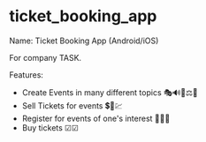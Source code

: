 # ticket_booking_app

Name: Ticket Booking App (Android/iOS)

For company TASK.

Features:
- Create Events in many different topics 🎭🔊🧬⚖🔬
- Sell Tickets for events 💲💸💹
- Register for events of one's interest 🙌✨😮
- Buy tickets ☑☑

  
